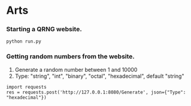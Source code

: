 # Arts

### Starting a QRNG website.
~~~
python run.py
~~~

### Getting random numbers from the website.
1. Generate a random number between 1 and 10000
2. Type: "string",
         "int",
         "binary",
         "octal",
         "hexadecimal",
   default "string"
~~~
import requests
res = requests.post('http://127.0.0.1:8080/Generate', json={"Type": "hexadecimal"})
~~~
